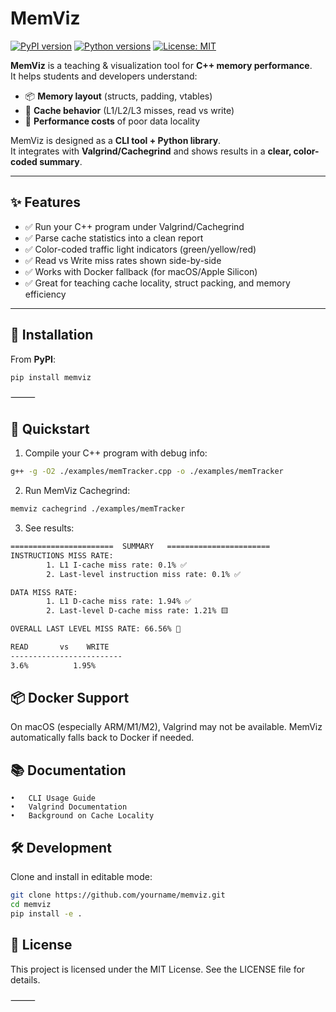 # MemViz

[![PyPI version](https://img.shields.io/pypi/v/memviz.svg)](https://pypi.org/project/memviz/)
[![Python versions](https://img.shields.io/pypi/pyversions/memviz.svg)](https://pypi.org/project/memviz/)
[![License: MIT](https://img.shields.io/badge/License-MIT-green.svg)](../LICENSE)

**MemViz** is a teaching & visualization tool for **C++ memory performance**.  
It helps students and developers understand:

- 📦 **Memory layout** (structs, padding, vtables)  
- 💾 **Cache behavior** (L1/L2/L3 misses, read vs write)  
- 🚀 **Performance costs** of poor data locality  

MemViz is designed as a **CLI tool + Python library**.  
It integrates with **Valgrind/Cachegrind** and shows results in a **clear, color-coded summary**.

---

## ✨ Features

- ✅ Run your C++ program under Valgrind/Cachegrind  
- ✅ Parse cache statistics into a clean report  
- ✅ Color-coded traffic light indicators (green/yellow/red)  
- ✅ Read vs Write miss rates shown side-by-side  
- ✅ Works with Docker fallback (for macOS/Apple Silicon)  
- ✅ Great for teaching cache locality, struct packing, and memory efficiency  

---

## 🔧 Installation

From **PyPI**:

```bash
pip install memviz
```

⸻

## 🚀 Quickstart

1.	Compile your C++ program with debug info:
```bash
g++ -g -O2 ./examples/memTracker.cpp -o ./examples/memTracker
```
2.	Run MemViz Cachegrind:

```bash
memviz cachegrind ./examples/memTracker
```
3.	See results:

```bash
=======================  SUMMARY   =======================
INSTRUCTIONS MISS RATE: 
        1. L1 I-cache miss rate: 0.1% ✅
        2. Last-level instruction miss rate: 0.1% ✅

DATA MISS RATE: 
        1. L1 D-cache miss rate: 1.94% ✅
        2. Last-level D-cache miss rate: 1.21% 🟨

OVERALL LAST LEVEL MISS RATE: 66.56% 🔴

READ       vs    WRITE     
-------------------------
3.6%          1.95% 
```


## 📦 Docker Support

On macOS (especially ARM/M1/M2), Valgrind may not be available.
MemViz automatically falls back to Docker if needed.


## 📚 Documentation
	•	CLI Usage Guide
	•	Valgrind Documentation
	•	Background on Cache Locality



## 🛠 Development

Clone and install in editable mode:

```bash
git clone https://github.com/yourname/memviz.git
cd memviz
pip install -e .
```


## 📄 License

This project is licensed under the MIT License.
See the LICENSE file for details.

⸻
